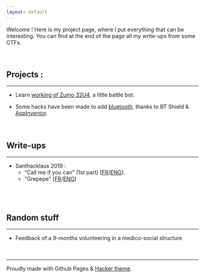 ```yaml
---
layout: default
---
```


Welcome ! Here is my project page, where I put everything that can be interesting. You can find at the end of the page all my write-ups from some CTFs.
<br/><br/><br/>

## Projects :

* * *

- Learn [working of Zumo 32U4](https://github.com/M0onshadow/zumo32u4/tree/master/first_tests), a little battle bot.

- Some hacks have been made to add [bluetooth](https://github.com/M0onshadow/zumo32u4/tree/master/bluetooth), thanks to BT Shield & [AppInventor](https://appinventor.mit.edu).
<br/><br/><br/>

## Write-ups

* * *

- Santhacklaus 2019 :
  - "Call me if you can" (1st part) [<a href="ctf/Santhacklaus/CMIYC/callme_fr">FR</a>/<a href="ctf/Santhacklaus/CMIYC/callme_eng">ENG</a>].<br/>
  - "Grepepe" [<a href="ctf/Santhacklaus/Grepepe/grepepe_fr">FR</a>/<a href="ctf/Santhacklaus/Grepepe/grepepe_eng">ENG<a/>]<br/>
<br/><br/><br/>
  
## Random stuff
  
* * *
  - Feedback of a 9-months volunteering in a medico-social structure <!--[<a href=""></a>/<a href=""></a>]-->
<br/><br/><br/>

* * *

Proudly made with Github Pages & [Hacker theme](https://pages-themes.github.io/hacker/).
